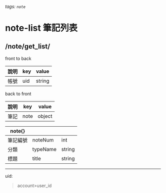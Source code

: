 ###### tags: `note`
# note-list 筆記列表
## /note/get_list/
front to back

| 說明 | key | value |
| ---- | --- | ----- |
| 帳號 | uid  | string      |



back to front

| 說明 | key  | value |
| ---- | ---- | ----- |
| 筆記 | note | object  |

| note{}   |          |        |
| -------- | -------- | ------ |
| 筆記編號 | noteNum  | int    |
| 分類     | typeName | string |
| 標題     | title    | string |

---
uid:
 >account>user_id
